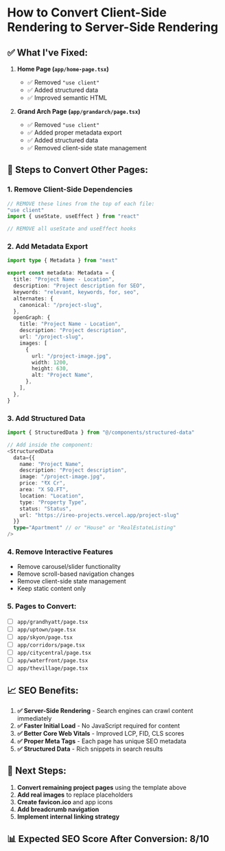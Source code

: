 # How to Convert Client-Side Rendering to Server-Side Rendering

## ✅ **What I've Fixed:**

1. **Home Page (`app/home-page.tsx`)**
   - ✅ Removed `"use client"`
   - ✅ Added structured data
   - ✅ Improved semantic HTML

2. **Grand Arch Page (`app/grandarch/page.tsx`)**
   - ✅ Removed `"use client"`
   - ✅ Added proper metadata export
   - ✅ Added structured data
   - ✅ Removed client-side state management

## 🔧 **Steps to Convert Other Pages:**

### **1. Remove Client-Side Dependencies**
```typescript
// REMOVE these lines from the top of each file:
"use client"
import { useState, useEffect } from "react"

// REMOVE all useState and useEffect hooks
```

### **2. Add Metadata Export**
```typescript
import type { Metadata } from "next"

export const metadata: Metadata = {
  title: "Project Name - Location",
  description: "Project description for SEO",
  keywords: "relevant, keywords, for, seo",
  alternates: {
    canonical: "/project-slug",
  },
  openGraph: {
    title: "Project Name - Location",
    description: "Project description",
    url: "/project-slug",
    images: [
      {
        url: "/project-image.jpg",
        width: 1200,
        height: 630,
        alt: "Project Name",
      },
    ],
  },
}
```

### **3. Add Structured Data**
```typescript
import { StructuredData } from "@/components/structured-data"

// Add inside the component:
<StructuredData 
  data={{
    name: "Project Name",
    description: "Project description",
    image: "/project-image.jpg",
    price: "₹X Cr",
    area: "X SQ.FT",
    location: "Location",
    type: "Property Type",
    status: "Status",
    url: "https://ireo-projects.vercel.app/project-slug"
  }}
  type="Apartment" // or "House" or "RealEstateListing"
/>
```

### **4. Remove Interactive Features**
- Remove carousel/slider functionality
- Remove scroll-based navigation changes
- Remove client-side state management
- Keep static content only

### **5. Pages to Convert:**
- [ ] `app/grandhyatt/page.tsx`
- [ ] `app/uptown/page.tsx`
- [ ] `app/skyon/page.tsx`
- [ ] `app/corridors/page.tsx`
- [ ] `app/citycentral/page.tsx`
- [ ] `app/waterfront/page.tsx`
- [ ] `app/thevillage/page.tsx`

## 📈 **SEO Benefits:**

1. **✅ Server-Side Rendering** - Search engines can crawl content immediately
2. **✅ Faster Initial Load** - No JavaScript required for content
3. **✅ Better Core Web Vitals** - Improved LCP, FID, CLS scores
4. **✅ Proper Meta Tags** - Each page has unique SEO metadata
5. **✅ Structured Data** - Rich snippets in search results

## 🎯 **Next Steps:**

1. **Convert remaining project pages** using the template above
2. **Add real images** to replace placeholders
3. **Create favicon.ico** and app icons
4. **Add breadcrumb navigation**
5. **Implement internal linking strategy**

## 📊 **Expected SEO Score After Conversion: 8/10** 